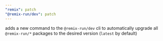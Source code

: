 ```yaml
---
"remix": patch
"@remix-run/dev": patch
---
```


adds a new command to the `@remix-run/dev` cli to automatically upgrade all `@remix-run/*` packages to the desired version (`latest` by default)
